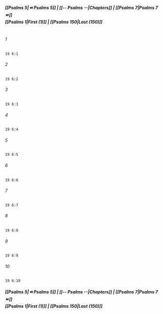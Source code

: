 
##### **[[Psalms 5|⏪ Psalms 5]] | [[-- Psalms --|Chapters]] | [[Psalms 7|Psalms 7 ⏩]]**<br>**[[Psalms 1|First (1)]] | [[Psalms 150|Last (150)]]**<br><br>

###### 1
``` verse
19 6:1
```
###### 2
``` verse
19 6:2
```
###### 3
``` verse
19 6:3
```
###### 4
``` verse
19 6:4
```
###### 5
``` verse
19 6:5
```
###### 6
``` verse
19 6:6
```
###### 7
``` verse
19 6:7
```
###### 8
``` verse
19 6:8
```
###### 9
``` verse
19 6:9
```
###### 10
``` verse
19 6:10
```

##### **[[Psalms 5|⏪ Psalms 5]] | [[-- Psalms --|Chapters]] | [[Psalms 7|Psalms 7 ⏩]]**<br>**[[Psalms 1|First (1)]] | [[Psalms 150|Last (150)]]**
